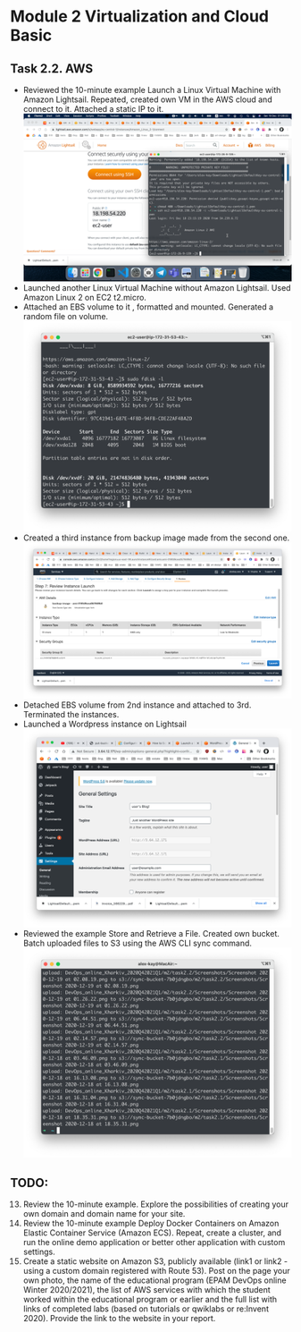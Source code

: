 # Module 2 Virtualization and Cloud Basic

## Task 2.2. AWS

* Reviewed the 10-minute example Launch a Linux Virtual Machine with Amazon Lightsail.
Repeated, created own VM in the AWS cloud and connect to it. Attached a static IP to it.
![Screenshot 1](https://github.com/alex-kay/DevOps_online_Kharkiv_2020Q42021Q1/blob/master/m2%2Ftask2.2%2FScreenshots%2FScreenshot%202020-12-19%20at%2001.26.22.png)
* Launched another Linux Virtual Machine without Amazon Lightsail. Used Amazon Linux 2 on EC2 t2.micro.
* Attached an EBS volume to it , formatted and mounted. Generated a random file on volume.
![Screenshot 2](https://github.com/alex-kay/DevOps_online_Kharkiv_2020Q42021Q1/blob/master/m2%2Ftask2.2%2FScreenshots%2FScreenshot%202020-12-19%20at%2002.08.19.png)
* Created a third instance from backup image made from the second one.
![Screenshot 3](https://github.com/alex-kay/DevOps_online_Kharkiv_2020Q42021Q1/blob/master/m2%2Ftask2.2%2FScreenshots%2FScreenshot%202020-12-19%20at%2002.14.57.png)
* Detached EBS volume from 2nd instance and attached to 3rd. Terminated the instances.
* Launched a Wordpress instance on Lightsail
![Screenshot 4](https://github.com/alex-kay/DevOps_online_Kharkiv_2020Q42021Q1/blob/master/m2%2Ftask2.2%2FScreenshots%2FScreenshot%202020-12-19%20at%2006.44.51.png)
* Reviewed the example Store and Retrieve a File. Created own bucket. Batch uploaded files to S3 using
the AWS CLI sync command.
![Screenshot 5](https://github.com/alex-kay/DevOps_online_Kharkiv_2020Q42021Q1/blob/master/m2%2Ftask2.2%2FScreenshots%2FScreenshot%202020-12-19%20at%2006.53.36.png)

## TODO:

13.  Review the 10-minute example. Explore the possibilities of creating your own domain
and domain name for your site.
14. Review the 10-minute example Deploy Docker Containers on Amazon Elastic
Container Service (Amazon ECS). Repeat, create a cluster, and run the online demo
application or better other application with custom settings.
15. Create a static website on Amazon S3, publicly available (link1 or link2 - using a custom
domain registered with Route 53). Post on the page your own photo, the name of the educational program (EPAM DevOps online Winter 2020/2021), the list of AWS services with which the student worked within the educational program or earlier and the full list with links of completed labs (based on tutorials or qwiklabs or re:Invent 2020). Provide the link to the website in your report.